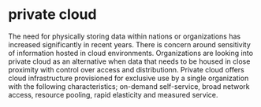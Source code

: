 # private cloud

The need for physically storing data within nations or organizations has increased significantly in recent years. There is concern around sensitivity of information hosted in cloud environments. Organizations are looking into private cloud as an alternative when data that needs to be housed in close proximity with control over access and distributionn. Private cloud offers cloud infrastructure provisioned for exclusive use by a single organization with the following characteristics; on-demand self-service, broad network access, resource pooling, rapid elasticity and measured service.

